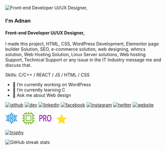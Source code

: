 
![Front-end Developer Ui/UX Designer,](https://pbs.twimg.com/profile_banners/940302517170139136/1668346612/600x200)
###  I'm Adnan
#### Front-end Developer Ui/UX Designer,
I made this project, HTML, CSS, WordPress Development, Elementor page builder Solution, SEO, e-commerce solution, web designing, whmcs solution, Web Hosting Solution, Linux Server solutions, Web hosting Support, Technical Support or any issue in the IT Industry message me and discuss that.

Skills: C/C++ / REACT / JS / HTML / CSS

- 🔭 I’m currently working on WordPress  
- 🌱 I’m currently learning C 
- 💬 Ask me about Web design 


[<img src='https://cdn.jsdelivr.net/npm/simple-icons@3.0.1/icons/github.svg' alt='github' height='40'>](https://github.com/adnanalemran)  [<img src='https://cdn.jsdelivr.net/npm/simple-icons@3.0.1/icons/dev-dot-to.svg' alt='dev' height='40'>](https://dev.to/https://dev.to/adnanalemran)  [<img src='https://cdn.jsdelivr.net/npm/simple-icons@3.0.1/icons/linkedin.svg' alt='linkedin' height='40'>](https://www.linkedin.com/in/https://bd.linkedin.com/in/md-adnan-al-emran/)  [<img src='https://cdn.jsdelivr.net/npm/simple-icons@3.0.1/icons/facebook.svg' alt='facebook' height='40'>](https://www.facebook.com/https://www.facebook.com/adnan.fb)  [<img src='https://cdn.jsdelivr.net/npm/simple-icons@3.0.1/icons/instagram.svg' alt='instagram' height='40'>](https://www.instagram.com/https://www.instagram.com/adnan.al.emran//)  [<img src='https://cdn.jsdelivr.net/npm/simple-icons@3.0.1/icons/twitter.svg' alt='twitter' height='40'>](https://twitter.com/https://twitter.com/AdnanAlEmran1)  [<img src='https://cdn.jsdelivr.net/npm/simple-icons@3.0.1/icons/icloud.svg' alt='website' height='40'>](https://adnanalemran.github.io/cv/)  

<a href='https://archiveprogram.github.com/'><img src='https://raw.githubusercontent.com/acervenky/animated-github-badges/master/assets/acbadge.gif' width='40' height='40'></a> <a href='https://docs.github.com/en/developers'><img src='https://raw.githubusercontent.com/acervenky/animated-github-badges/master/assets/devbadge.gif' width='40' height='40'></a> <a href='https://github.com/pricing'><img src='https://raw.githubusercontent.com/acervenky/animated-github-badges/master/assets/pro.gif' width='40' height='40'></a> <a href='https://stars.github.com/'><img src='https://raw.githubusercontent.com/acervenky/animated-github-badges/master/assets/starbadge.gif' width='35' height='35'></a> 

[![trophy](https://github-profile-trophy.vercel.app/?username=adnanalemran)](https://github.com/ryo-ma/github-profile-trophy)

![GitHub streak stats](https://github-readme-streak-stats.herokuapp.com/?user=adnanalemran)  

